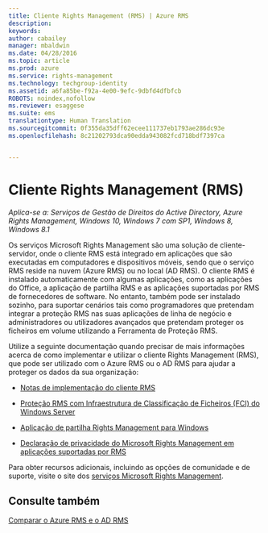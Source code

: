 ```yaml
---
title: Cliente Rights Management (RMS) | Azure RMS
description: 
keywords: 
author: cabailey
manager: mbaldwin
ms.date: 04/28/2016
ms.topic: article
ms.prod: azure
ms.service: rights-management
ms.technology: techgroup-identity
ms.assetid: a6fa85be-f92a-4e00-9efc-9dbfd4dfbfcb
ROBOTS: noindex,nofollow
ms.reviewer: esaggese
ms.suite: ems
translationtype: Human Translation
ms.sourcegitcommit: 0f355da35dff62ecee111737eb1793ae286dc93e
ms.openlocfilehash: 8c21202793dca90edda943082fcd718bdf7397ca


---
```


# Cliente Rights Management (RMS)

*Aplica-se a: Serviços de Gestão de Direitos do Active Directory, Azure Rights Management, Windows 10, Windows 7 com SP1, Windows 8, Windows 8.1*

Os serviços Microsoft Rights Management são uma solução de cliente-servidor, onde o cliente RMS está integrado em aplicações que são executadas em computadores e dispositivos móveis, sendo que o serviço RMS reside na nuvem (Azure RMS) ou no local (AD RMS). O cliente RMS é instalado automaticamente com algumas aplicações, como as aplicações do Office, a aplicação de partilha RMS e as aplicações suportadas por RMS de fornecedores de software. No entanto, também pode ser instalado sozinho, para suportar cenários tais como programadores que pretendam integrar a proteção RMS nas suas aplicações de linha de negócio e administradores ou utilizadores avançados que pretendam proteger os ficheiros em volume utilizando a Ferramenta de Proteção RMS.

Utilize a seguinte documentação quando precisar de mais informações acerca de como implementar e utilizar o cliente Rights Management (RMS), que pode ser utilizado com o Azure RMS ou o AD RMS para ajudar a proteger os dados da sua organização:

- [Notas de implementação do cliente RMS](client-deployment-notes.md)

- [Proteção RMS com Infraestrutura de Classificação de Ficheiros (FCI) do Windows Server](configure-fci.md)

- [Aplicação de partilha Rights Management para Windows](sharing-app-windows.md)

- [Declaração de privacidade do Microsoft Rights Management em aplicações suportadas por RMS](privacy-statement-rms-enlightened-applications.md)


Para obter recursos adicionais, incluindo as opções de comunidade e de suporte, visite o site dos [serviços Microsoft Rights Management](https://www.microsoft.com/rms).

## Consulte também
[Comparar o Azure RMS e o AD RMS](../understand-explore/compare-azure-rms-ad-rms.md)



<!--HONumber=Jun16_HO4-->


